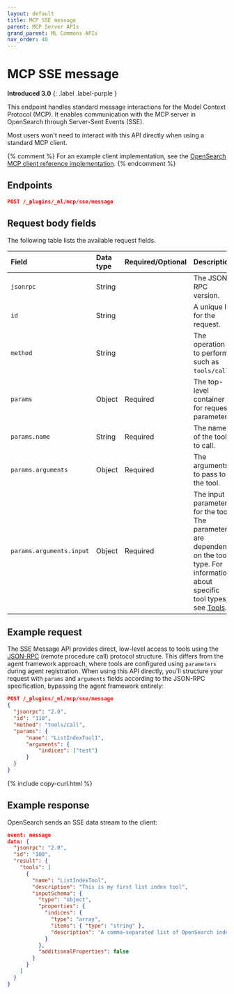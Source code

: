 ```yaml
---
layout: default
title: MCP SSE message 
parent: MCP Server APIs
grand_parent: ML Commons APIs
nav_order: 40
---
```


# MCP SSE message
**Introduced 3.0**
{: .label .label-purple }

This endpoint handles standard message interactions for the Model Context Protocol (MCP). It enables communication with the MCP server in OpenSearch through Server-Sent Events (SSE).

Most users won't need to interact with this API directly when using a standard MCP client. 

{% comment %} 
For an example client implementation, see the [OpenSearch MCP client reference implementation](https://github.com/zane-neo/opensearch-mcpserver-test-example).
{% endcomment %}

## Endpoints

```json
POST /_plugins/_ml/mcp/sse/message
```

## Request body fields

The following table lists the available request fields.

| Field | Data type | Required/Optional | Description |
|:------|:----------|:------------------|:------------|
| `jsonrpc` | String |  | The JSON-RPC version. |
| `id` | String |  | A unique ID for the request. |
| `method` | String |  | The operation to perform, such as `tools/call`. |
| `params` | Object | Required | The top-level container for request parameters. |
| `params.name` | String | Required | The name of the tool to call. |
| `params.arguments` | Object | Required | The arguments to pass to the tool. |
| `params.arguments.input` | Object | Required | The input parameters for the tool. The parameters are dependent on the tool type. For information about specific tool types, see [Tools]({{site.url}}{{site.baseurl}}/ml-commons-plugin/agents-tools/tools/index/). |

## Example request

The SSE Message API provides direct, low-level access to tools using the [JSON-RPC](https://www.jsonrpc.org/) (remote procedure call) protocol structure. This differs from the agent framework approach, where tools are configured using `parameters` during agent registration. When using this API directly, you'll structure your request with `params` and `arguments` fields according to the JSON-RPC specification, bypassing the agent framework entirely:

```json
POST /_plugins/_ml/mcp/sse/message
{
  "jsonrpc": "2.0",
  "id": "110",
  "method": "tools/call",
  "params": {
      "name": "ListIndexTool1",
      "arguments": {
          "indices": ["test"]
      }
  }
}
```
{% include copy-curl.html %}

## Example response

OpenSearch sends an SSE data stream to the client:

```json
event: message
data: {
  "jsonrpc": "2.0",
  "id": "100",
  "result": {
    "tools": [
      {
        "name": "ListIndexTool",
        "description": "This is my first list index tool",
        "inputSchema": {
          "type": "object",
          "properties": {
            "indices": {
              "type": "array",
              "items": { "type": "string" },
              "description": "A comma-separated list of OpenSearch index names. For example: [\"index1\", \"index2\"]. Use [] (an empty array) to list all indices in the cluster."
            }
          },
          "additionalProperties": false
        }
      }
    ]
  }
}
```
